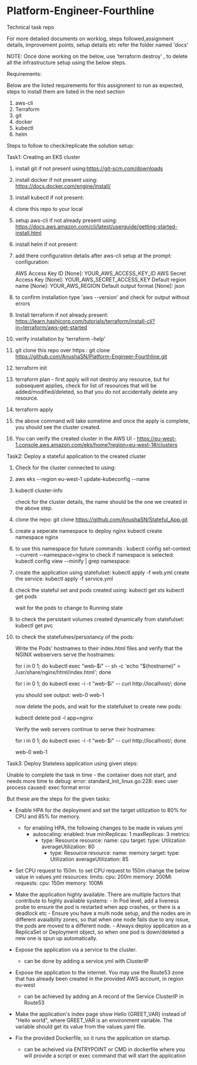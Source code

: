# Platform-Engineer-Fourthline
Technical task repo

For more detailed documents on worklog, steps followed,assignment details, improvement points, setup details etc refer the folder named 'docs'

NOTE: Once done working on the below, use 'terraform destroy' , to delete all the infrastructure setup using the below steps.

Requirements:

Below are the listed requirements for this assignment to run as expected, steps to install them are listed in the next section
1. aws-cli
2. Terraform
3. git
4. docker
5. kubectl
6. helm

Steps to follow to check/replicate the solution setup:

Task1: Creating an EKS cluster

1. install git if not present using:https://git-scm.com/downloads

2. install docker if not present using: https://docs.docker.com/engine/install/

3. install kubectl if not present: 

4. clone this repo to your local
5. setup aws-cli if not already present using: https://docs.aws.amazon.com/cli/latest/userguide/getting-started-install.html
6. install helm if not present: 
7. add there configuration details after aws-cli setup at the prompt:
   configuration:

   AWS Access Key ID [None]: YOUR_AWS_ACCESS_KEY_ID
   AWS Secret Access Key [None]: YOUR_AWS_SECRET_ACCESS_KEY
   Default region name [None]: YOUR_AWS_REGION
   Default output format [None]: json
   
4. to confirm installation type 'aws --version' and check for output without errors

5. Install terraform if not already present: https://learn.hashicorp.com/tutorials/terraform/install-cli?in=terraform/aws-get-started

6. verify installation by 'terraform -help'

7. git clone this repo over https : git clone https://github.com/AnushaSN/Platform-Engineer-Fourthline.git

8. terraform init

9. terraform plan - first apply will not destroy any resource, but for subsequent applies, check for list of resources that will be added/modified/deleted, so that you do not accidentally delete any resource.

10. terraform apply

11. the above command will take sometime and once the apply is complete, you should see the cluster created.

12. You can verify the created cluster in the AWS UI - https://eu-west-1.console.aws.amazon.com/eks/home?region=eu-west-1#/clusters

Task2: Deploy a stateful application to the created cluster

1. Check for the cluster connected to using:

2. aws eks --region eu-west-1 update-kubeconfig --name <cluster-name>

3. kubectl cluster-info
   
   check for the cluster details, the name should be the one we created in the above step.

4. clone the repo: git clone https://github.com/AnushaSN/Stateful_App.git

5. create a seperate namespace to deploy nginx
   kubectl create namespace nginx

6. to use this namespace for future commands :
   kubectl config set-context --current --namespace=nginx
   to check if namespace is selected:
   kubectl config view --minify | grep namespace:

7. create the application using statefulset:
   kubectl apply -f web.yml
   create the service:
   kubectl apply -f service.yml

8. check the stateful set and pods created using:
   kubectl get sts
   kubectl get pods
  
   wait for the pods to change to Running state
  
9. to check the persistant volumes created dynamically from statefulset:
      kubectl get pvc
   
10. to check the statefulnes/persistancy of the pods:
   
      Write the Pods' hostnames to their index.html files and verify that the NGINX webservers serve the hostnames:
   
      for i in 0 1; do kubectl exec "web-$i" -- sh -c 'echo "$(hostname)" > /usr/share/nginx/html/index.html'; done
   
      for i in 0 1; do kubectl exec -i -t "web-$i" -- curl http://localhost/; done
   
      you should see output:
      web-0
      web-1
   
      now delete the pods, and wait for the statefulset to create new pods:
   
      kubectl delete pod -l app=nginx
   
      Verify the web servers continue to serve their hostnames:

      for i in 0 1; do kubectl exec -i -t "web-$i" -- curl http://localhost/; done
   
      web-0
      web-1
  
Task3: Deploy Stateless application using given steps:
   
Unable to complete the task in time - the container does not start, and needs more time to debug: error: standard_init_linux.go:228: exec user process caused: exec format error
   
   But these are the steps for the given tasks:
   
   - Enable HPA for the deployment and set the target utilization to 80% for CPU and 85% for memory.
      -  for enabling HPA, the following changes to be made in values.yml
            -  autoscaling:
               enabled: true
               minReplicas: 1
               maxReplicas: 3
               metrics:
               - type: Resource
                 resource:
                  name: cpu
                  target:
                     type: Utilization
                     averageUtilization: 80
                  - type: Resource
                 resource:
                  name: memory
                  target:
                     type: Utilization
                     averageUtilization: 85
   - Set CPU request to 150m.
      to set CPU request to 150m change the below value in values.yml
         resources:
         limits:
            cpu: 200m
            memory: 200Mi
         requests:
            cpu: 150m
            memory: 100Mi
         
   - Make the application highly available.
      There are multiple factors that contribute to highly available systems:
         - In Pod level, add a liveness probe to ensure the pod is restarted when app crashes, or there is a deadlock etc
         - Ensure you have a multi node setup, and the nodes are in different avaialblity zones, so that when one node fails due to any issue, the pods are moved to a different node.
         - Always deploy application as a ReplicaSet or Deployment object, so when one pod is down/deleted a new one is spun up automatically.
   
   - Expose the application via a service to the cluster.
      - can be done by adding a service.yml with ClusterIP
   
   - Expose the application to the internet. You may use the Route53 zone that has already been created in the provided AWS account, in region eu-west
      - can be achieved by adding an A record of the Service ClusterIP in Route53
   
   - Make the application's index page show Hello {GREET_VAR} instead of "Hello world", where GREET_VAR is an environment variable. The variable should get its value from the values.yaml file.
   
   - Fix the provided Dockerfile, so it runs the application on startup.
      - can be acheived via ENTRYPOINT or CMD in dockerfile where you will provide a script or exec command that will start the application
   
   
